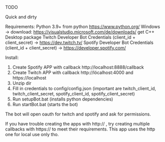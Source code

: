 TODO

Quick and dirty

Requirements:
Python 3.9+ from python https://www.python.org/
Windows -> download: https://visualstudio.microsoft.com/de/downloads/ get C++ Desktop package
Twitch Developer Bot Credentials (client_id + client_secret) -> https://dev.twitch.tv/
Spotify Developer Bot Credentials (client_id + client_secret) -> https://developer.spotify.com/

Install:
1. Create Spotify APP with callback http://localhost:8888/callback
2. Create Twitch APP with callback http://löcalhost:4000 and https://localhost
3. Unzip dir
4. Fill in credentials to config/config.json (important are twitch_client_id, twitch_client_secret, spotify_client_id, spotify_client_secret)
5. Run setupBot.bat (installs python dependencies)
6. Run startBot.bat (starts the bot)

The bot will open oauth for twitch and spotify and ask for permissions. 

If you have trouble creating the apps with http:// , try creating multiple callbacks with https:// to meet their requirements. 
This app uses the http one for local use only tho. 
